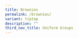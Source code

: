 ```yaml
---
title: Brownies
permalink: /brownies/
variant: tiptap
description: ""
third_nav_title: Uniform Groups
---
```

